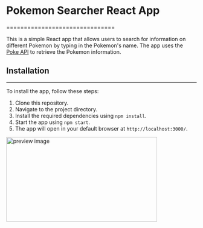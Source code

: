 # Pokemon Searcher React App
===============================

This is a simple React app that allows users to search for information on different Pokemon by typing in the Pokemon's name. The app uses the [Poke API](https://pokeapi.co/) to retrieve the Pokemon information.

## Installation
------------------

To install the app, follow these steps:

1. Clone this repository.
2. Navigate to the project directory.
3. Install the required dependencies using `npm install`.
4. Start the app using `npm start`.
5. The app will open in your default browser at `http://localhost:3000/`.

<img src="./preview.png" alt="preview image" width="399" height="224">
